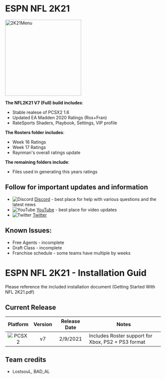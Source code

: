 # ESPN NFL 2K21
<img width="246" alt="2K21Menu" src="https://user-images.githubusercontent.com/69597675/124939775-67f4ef00-dfd7-11eb-99bd-84a7f4e441a0.png">

**The NFL2K21 V7 (Full) build includes**:
 - Stable realese of PCSX2 1.6
 - Updated EA Madden 2020 Ratings (Ros+Fran)
 - RateSports Shaders, Playbook, Settings, VIP profile

**The Rosters folder includes**:
 - Week 16 Ratings
 - Week 17 Ratings
 - Raynman's overall ratings update

**The remaining folders include**:
 - Files used in generating this years ratings
 
## Follow for important updates and information
* ![Discord](https://user-images.githubusercontent.com/69597675/124640725-d1e88980-de5b-11eb-926d-ec5f55b19a62.png) [Discord](https://discord.gg/sBVXzYb) - best place for help with various questions and the latest news
* ![YouTube](https://user-images.githubusercontent.com/69597675/124641345-9b5f3e80-de5c-11eb-80e3-4dc5fabc4137.png) [YouTube](https://www.youtube.com/lostsoul63b) - best place for video updates
* ![Twitter](https://user-images.githubusercontent.com/69597675/124641220-71a61780-de5c-11eb-8bd9-0c8c3ad46949.png) [Twitter](https://twitter.com/blostsou)

## Known Issues:
* Free Agents - incomplete
* Draft Class - incomplete
* Franchise schedule - some teams have multiple by weeks

# ESPN NFL 2K21 - Installation Guid
Please reference the included installation document (Getting Started With NFL 2K21.pdf)

## Current Release
| Platform | Version | Release Date  | Notes |
| :-------------: | :-------------: | :-------------: | ------------- |
| ![PCSX2](https://user-images.githubusercontent.com/69597675/124647169-9baf0800-de63-11eb-974c-a7a4b2aecc1d.png) | v7  | 2/9/2021  | Includes Roster support for Xbox, PS2 + PS3 format  |

## Team credits
* LostsouL, BAD_AL
